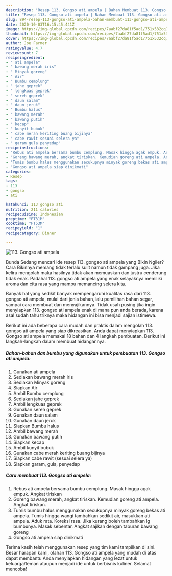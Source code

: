 ```yaml
---
description: "Resep 113. Gongso ati ampela | Bahan Membuat 113. Gongso ati ampela Yang Sedap"
title: "Resep 113. Gongso ati ampela | Bahan Membuat 113. Gongso ati ampela Yang Sedap"
slug: 894-resep-113-gongso-ati-ampela-bahan-membuat-113-gongso-ati-ampela-yang-sedap
date: 2020-10-03T16:15:45.441Z
image: https://img-global.cpcdn.com/recipes/7aabf27da81f5ad1/751x532cq70/113-gongso-ati-ampela-foto-resep-utama.jpg
thumbnail: https://img-global.cpcdn.com/recipes/7aabf27da81f5ad1/751x532cq70/113-gongso-ati-ampela-foto-resep-utama.jpg
cover: https://img-global.cpcdn.com/recipes/7aabf27da81f5ad1/751x532cq70/113-gongso-ati-ampela-foto-resep-utama.jpg
author: Joe Farmer
ratingvalue: 4.7
reviewcount: 7
recipeingredient:
- " ati ampela"
- " bawang merah iris"
- " Minyak goreng"
- " Air"
- " Bumbu cemplung"
- " jahe geprek"
- " lengkuas geprek"
- " sereh geprek"
- " daun salam"
- " daun jeruk"
- " Bumbu halus"
- " bawang merah"
- " bawang putih"
- " kecap"
- " kunyit bubuk"
- " cabe merah keriting buang bijinya"
- " cabe rawit sesuai selera ya"
- " garam gula penyedap"
recipeinstructions:
- "Rebus ati ampela bersama bumbu cemplung. Masak hingga agak empuk. Angkat tiriskan"
- "Goreng bawang merah, angkat tiriskan. Kemudian goreng ati ampela. Angkat tiriskan."
- "Tumis bumbu halus menggunakan secukupnya minyak goreng bekas ati ampela. Tumis hingga wangi tambahkan sedikit air, masukkan ati ampela. Aduk rata. Koreksi rasa. Jika kurang boleh tambahkan lg bumbunya. Masak sebentar. Angkat sajikan dengan taburan bawang goreng"
- "Gongso ati ampela siap dinikmati"
categories:
- Resep
tags:
- 113
- gongso
- ati

katakunci: 113 gongso ati 
nutrition: 211 calories
recipecuisine: Indonesian
preptime: "PT31M"
cooktime: "PT53M"
recipeyield: "1"
recipecategory: Dinner

---
```



![113. Gongso ati ampela](https://img-global.cpcdn.com/recipes/7aabf27da81f5ad1/751x532cq70/113-gongso-ati-ampela-foto-resep-utama.jpg)

Bunda Sedang mencari ide resep 113. gongso ati ampela yang Bikin Ngiler? Cara Bikinnya memang tidak terlalu sulit namun tidak gampang juga. Jika keliru mengolah maka hasilnya tidak akan memuaskan dan justru cenderung tidak enak. Padahal 113. gongso ati ampela yang enak selayaknya memiliki aroma dan cita rasa yang mampu memancing selera kita.

Banyak hal yang sedikit banyak mempengaruhi kualitas rasa dari 113. gongso ati ampela, mulai dari jenis bahan, lalu pemilihan bahan segar, sampai cara membuat dan menyajikannya. Tidak usah pusing jika ingin menyiapkan 113. gongso ati ampela enak di mana pun anda berada, karena asal sudah tahu triknya maka hidangan ini bisa menjadi sajian istimewa.




Berikut ini ada beberapa cara mudah dan praktis dalam mengolah 113. gongso ati ampela yang siap dikreasikan. Anda dapat menyiapkan 113. Gongso ati ampela memakai 18 bahan dan 4 langkah pembuatan. Berikut ini langkah-langkah dalam membuat hidangannya.

<!--inarticleads1-->

##### Bahan-bahan dan bumbu yang digunakan untuk pembuatan 113. Gongso ati ampela:

1. Gunakan  ati ampela
1. Sediakan  bawang merah iris
1. Sediakan  Minyak goreng
1. Siapkan  Air
1. Ambil  Bumbu cemplung
1. Sediakan  jahe geprek
1. Ambil  lengkuas geprek
1. Gunakan  sereh geprek
1. Gunakan  daun salam
1. Gunakan  daun jeruk
1. Siapkan  Bumbu halus
1. Ambil  bawang merah
1. Gunakan  bawang putih
1. Siapkan  kecap
1. Ambil  kunyit bubuk
1. Gunakan  cabe merah keriting buang bijinya
1. Siapkan  cabe rawit (sesuai selera ya)
1. Siapkan  garam, gula, penyedap




<!--inarticleads2-->

##### Cara membuat 113. Gongso ati ampela:

1. Rebus ati ampela bersama bumbu cemplung. Masak hingga agak empuk. Angkat tiriskan
1. Goreng bawang merah, angkat tiriskan. Kemudian goreng ati ampela. Angkat tiriskan.
1. Tumis bumbu halus menggunakan secukupnya minyak goreng bekas ati ampela. Tumis hingga wangi tambahkan sedikit air, masukkan ati ampela. Aduk rata. Koreksi rasa. Jika kurang boleh tambahkan lg bumbunya. Masak sebentar. Angkat sajikan dengan taburan bawang goreng
1. Gongso ati ampela siap dinikmati




Terima kasih telah menggunakan resep yang tim kami tampilkan di sini. Besar harapan kami, olahan 113. Gongso ati ampela yang mudah di atas dapat membantu Anda menyiapkan hidangan yang lezat untuk keluarga/teman ataupun menjadi ide untuk berbisnis kuliner. Selamat mencoba!
